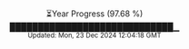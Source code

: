 <p align="center">
⏳Year Progress (97.68 %)<br>
█████████████████████████████▁ <br>
<sub>Updated: Mon, 23 Dec 2024 12:04:18 GMT</sub>
</p>

